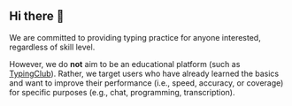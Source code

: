 ## Hi there 👋

We are committed to providing typing practice for anyone interested, regardless of skill level.

However, we do **not** aim to be an educational platform (such as [TypingClub]). Rather, we target users who have already learned the basics and want to improve their performance (i.e., speed, accuracy, or coverage) for specific purposes (e.g., chat, programming, transcription).

[TypingClub]: https://www.edclub.com/typingclub

<!--

**Here are some ideas to get you started:**

🙋‍♀️ A short introduction - what is your organization all about?
🌈 Contribution guidelines - how can the community get involved?
👩‍💻 Useful resources - where can the community find your docs? Is there anything else the community should know?
🍿 Fun facts - what does your team eat for breakfast?
🧙 Remember, you can do mighty things with the power of [Markdown](https://docs.github.com/github/writing-on-github/getting-started-with-writing-and-formatting-on-github/basic-writing-and-formatting-syntax)
-->
